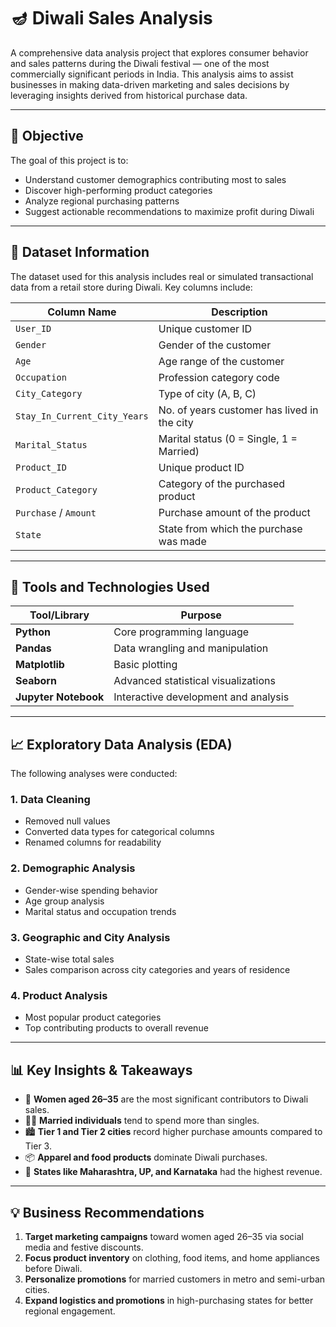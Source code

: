 # 🪔 Diwali Sales Analysis

A comprehensive data analysis project that explores consumer behavior and sales patterns during the Diwali festival — one of the most commercially significant periods in India. This analysis aims to assist businesses in making data-driven marketing and sales decisions by leveraging insights derived from historical purchase data.

---

## 📌 Objective

The goal of this project is to:

- Understand customer demographics contributing most to sales  
- Discover high-performing product categories  
- Analyze regional purchasing patterns  
- Suggest actionable recommendations to maximize profit during Diwali  

---

## 🧾 Dataset Information

The dataset used for this analysis includes real or simulated transactional data from a retail store during Diwali. Key columns include:

| Column Name                  | Description                                         |
|-----------------------------|-----------------------------------------------------|
| `User_ID`                   | Unique customer ID                                  |
| `Gender`                    | Gender of the customer                              |
| `Age`                       | Age range of the customer                           |
| `Occupation`                | Profession category code                            |
| `City_Category`             | Type of city (A, B, C)                              |
| `Stay_In_Current_City_Years`| No. of years customer has lived in the city         |
| `Marital_Status`            | Marital status (0 = Single, 1 = Married)            |
| `Product_ID`                | Unique product ID                                   |
| `Product_Category`          | Category of the purchased product                   |
| `Purchase` / `Amount`       | Purchase amount of the product                      |
| `State`                     | State from which the purchase was made              |

---

## 🧰 Tools and Technologies Used

| Tool/Library   | Purpose                              |
|----------------|--------------------------------------|
| **Python**     | Core programming language            |
| **Pandas**     | Data wrangling and manipulation      |
| **Matplotlib** | Basic plotting                       |
| **Seaborn**    | Advanced statistical visualizations  |
| **Jupyter Notebook** | Interactive development and analysis |

---

## 📈 Exploratory Data Analysis (EDA)

The following analyses were conducted:

### 1. **Data Cleaning**
- Removed null values  
- Converted data types for categorical columns  
- Renamed columns for readability  

### 2. **Demographic Analysis**
- Gender-wise spending behavior  
- Age group analysis  
- Marital status and occupation trends  

### 3. **Geographic and City Analysis**
- State-wise total sales  
- Sales comparison across city categories and years of residence  

### 4. **Product Analysis**
- Most popular product categories  
- Top contributing products to overall revenue  

---

## 📊 Key Insights & Takeaways

- 👩 **Women aged 26–35** are the most significant contributors to Diwali sales.  
- 🧑‍💼 **Married individuals** tend to spend more than singles.  
- 🏙️ **Tier 1 and Tier 2 cities** record higher purchase amounts compared to Tier 3.  
- 📦 **Apparel and food products** dominate Diwali purchases.  
- 🧭 **States like Maharashtra, UP, and Karnataka** had the highest revenue.  

---

## 💡 Business Recommendations

1. **Target marketing campaigns** toward women aged 26–35 via social media and festive discounts.  
2. **Focus product inventory** on clothing, food items, and home appliances before Diwali.  
3. **Personalize promotions** for married customers in metro and semi-urban cities.  
4. **Expand logistics and promotions** in high-purchasing states for better regional engagement.  



